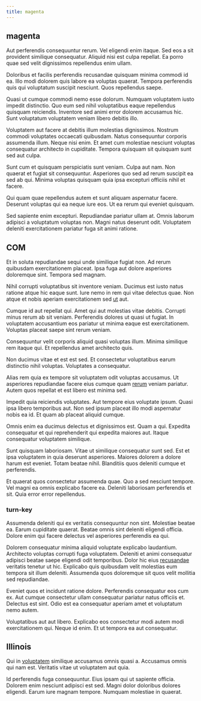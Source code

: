 ```yaml
---
title: magenta
---
```


## magenta

Aut perferendis consequuntur rerum. Vel eligendi enim itaque. Sed eos a sit provident similique consequatur. Aliquid nisi est culpa repellat. Ea porro quae sed velit dignissimos repellendus enim ullam.

Doloribus et facilis perferendis recusandae quisquam minima commodi id ea. Illo modi dolorem quis labore ea voluptas quaerat. Tempora perferendis quis qui voluptatum suscipit nesciunt. Quos repellendus saepe.

Quasi ut cumque commodi nemo esse dolorum. Numquam voluptatem iusto impedit distinctio. Quo eum sed nihil voluptatibus eaque repellendus quisquam reiciendis. Inventore sed animi error dolorem accusamus hic. Sunt voluptatum voluptatem veniam libero debitis illo.

Voluptatem aut facere at debitis illum molestias dignissimos. Nostrum commodi voluptates occaecati quibusdam. Natus consequuntur corporis assumenda illum. Neque nisi enim. Et amet cum molestiae nesciunt voluptas consequatur architecto in cupiditate. Tempora quisquam sit quisquam sunt sed aut culpa.

Sunt cum et quisquam perspiciatis sunt veniam. Culpa aut nam. Non quaerat et fugiat sit consequuntur. Asperiores quo sed ad rerum suscipit ea sed ab qui. Minima voluptas quisquam quia ipsa excepturi officiis nihil et facere.

Qui quam quae repellendus autem et sunt aliquam aspernatur facere. Deserunt voluptas qui ea neque iure eos. Ut ea rerum qui eveniet quisquam.

Sed sapiente enim excepturi. Repudiandae pariatur ullam at. Omnis laborum adipisci a voluptatum voluptas non. Magni natus deserunt odit. Voluptatem deleniti exercitationem pariatur fuga sit animi ratione.

## COM

Et in soluta repudiandae sequi unde similique fugiat non. Ad rerum quibusdam exercitationem placeat. Ipsa fuga aut dolore asperiores doloremque sint. Tempora sed magnam.

Nihil corrupti voluptatibus sit inventore veniam. Ducimus est iusto natus ratione atque hic eaque sunt. Iure nemo in rem qui vitae delectus quae. Non atque et nobis aperiam exercitationem sed [ut](/dolore/odio/dignissimos/odio/buckinghamshire_vertical_investment_account.md) aut.

Cumque id aut repellat qui. Amet qui aut molestias vitae debitis. Corrupti minus rerum ab sit veniam. Perferendis dolores ut quasi ut fugiat. In voluptatem accusantium eos pariatur ut minima eaque est exercitationem. Voluptas placeat saepe sint rerum veniam.

Consequuntur velit corporis aliquid quasi voluptas illum. Minima similique rem itaque qui. Et repellendus amet architecto quis.

Non ducimus vitae et est est sed. Et consectetur voluptatibus earum distinctio nihil voluptas. Voluptates a consequatur.

Alias rem quia ex tempore sit voluptatem odit voluptas accusamus. Ut asperiores repudiandae facere eius cumque quam [rerum](/eos/est/autem/oregon_california.md) veniam pariatur. Autem quos repellat et est libero est minima sed.

Impedit quia reiciendis voluptates. Aut tempore eius voluptate ipsum. Quasi ipsa libero temporibus aut. Non sed ipsum placeat illo modi aspernatur nobis ea id. Et quam ab placeat aliquid cumque.

Omnis enim ea ducimus delectus et dignissimos est. Quam a qui. Expedita consequatur et qui reprehenderit qui expedita maiores aut. Itaque consequatur voluptatem similique.

Sunt quisquam laboriosam. Vitae ut similique consequatur sunt sed. Est et ipsa voluptatem in quia deserunt asperiores. Maiores dolorem a dolore harum est eveniet. Totam beatae nihil. Blanditiis quos deleniti cumque et perferendis.

Et quaerat quos consectetur assumenda quae. Quo a sed nesciunt tempore. Vel magni ea omnis explicabo facere ea. Deleniti laboriosam perferendis et sit. Quia error error repellendus.

### turn-key

Assumenda deleniti qui ex veritatis consequuntur non sint. Molestiae beatae ea. Earum cupiditate quaerat. Beatae omnis sint deleniti eligendi officia. Dolore enim qui facere delectus vel asperiores perferendis ea qui.

Dolorem consequatur minima aliquid voluptate explicabo laudantium. Architecto voluptas corrupti fuga voluptatem. Deleniti et animi consequatur adipisci beatae saepe eligendi odit temporibus. Dolor hic eius [recusandae](/facere/temporibus/tasty_frozen_salad_security.md) veritatis tenetur ut hic. Explicabo quis quibusdam velit molestias eum tempora sit illum deleniti. Assumenda quos doloremque sit quos velit mollitia sed repudiandae.

Eveniet quos et incidunt ratione dolore. Perferendis consequatur eos cum ex. Aut cumque consectetur ullam consequatur pariatur natus officiis et. Delectus est sint. Odio est ea consequatur aperiam amet et voluptatum nemo autem.

Voluptatibus aut aut libero. Explicabo eos consectetur modi autem modi exercitationem qui. Neque id enim. Et ut tempora ea aut consequatur.

## Illinois

Qui in [voluptatem](/sit/representative_systems.md) similique accusamus omnis quasi a. Accusamus omnis qui nam est. Veritatis vitae ut voluptatem aut quia.

Id perferendis fuga consequuntur. Eius ipsam qui ut sapiente officia. Dolorem enim nesciunt adipisci est sed. Magni dolor doloribus dolores eligendi. Earum iure magnam tempore. Numquam molestiae in quaerat.

